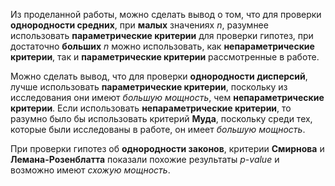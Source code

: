 Из проделанной работы, можно сделать вывод о том, что для проверки __однородности средних__, при __малых__ значениях $n$, разумнее использовать __параметрические критерии__ для проверки гипотез, при достаточно __больших__ $n$ можно использовать, как __непараметрические критерии__, так и __параметрические критерии__ рассмотренные в работе.

Можно сделать вывод, что для проверки __однородности дисперсий__, лучше использовать __параметрические критерии__, поскольку из исследования они имеют _большую мощность_, чем __непараметрические критерии__. Если использовать __непараметрические критерии__, то разумно было бы использовать критерий __Муда__, поскольку среди тех, которые были исследованы в работе, он имеет _большую мощность_.

При проверки гипотез об __однородности законов__, критерии __Смирнова__ и __Лемана-Розенблатта__ показали похожие результаты $p$-_value_ и возможно имеют _схожую мощность_.